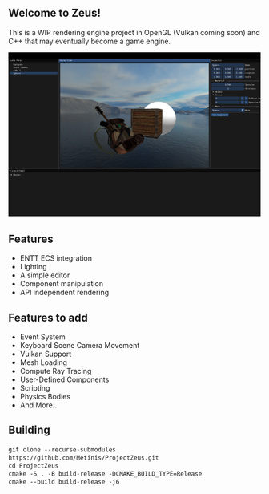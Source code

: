 ## Welcome to Zeus!

This is a WIP rendering engine project in OpenGL (Vulkan coming soon) and C++ that may eventually become a game engine.

![Screenshot2.png](/Screenshot2.png)

## Features

- ENTT ECS integration
- Lighting
- A simple editor
- Component manipulation
- API independent rendering


## Features to add

- Event System
- Keyboard Scene Camera Movement
- Vulkan Support
- Mesh Loading
- Compute Ray Tracing
- User-Defined Components
- Scripting
- Physics Bodies
- And More..

## Building
    git clone --recurse-submodules https://github.com/Metinis/ProjectZeus.git
    cd ProjectZeus
    cmake -S . -B build-release -DCMAKE_BUILD_TYPE=Release
    cmake --build build-release -j6
